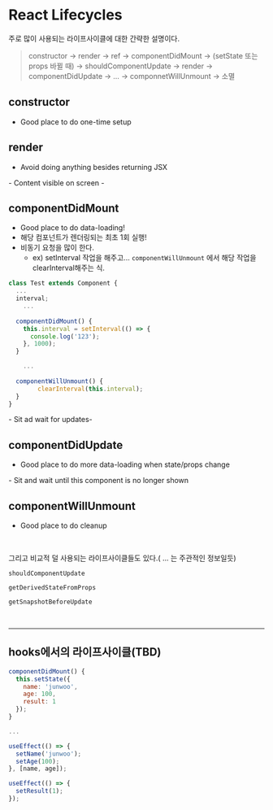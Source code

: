 # React Lifecycles

주로 많이 사용되는 라이프사이클에 대한 간략한 설명이다.

> constructor -> render -> ref -> componentDidMount -> (setState 또는 props 바뀔 때) -> shouldComponentUpdate -> render -> componentDidUpdate -> ... -> componnetWillUnmount -> 소멸

## constructor

- Good place to do one-time setup

## render

- Avoid doing anything besides returning JSX

\- Content visible on screen -

## componentDidMount

- Good place to do data-loading!
- 해당 컴포넌트가 렌더링되는 최초 1회 실행!
- 비동기 요청을 많이 한다.
  - ex) setInterval 작업을 해주고... `componentWillUnmount` 에서 해당 작업을 clearInterval해주는 식.

```javascript
class Test extends Component {
  ...
  interval;
	...
  
  componentDidMount() {
    this.interval = setInterval(() => {
      console.log('123');
    }, 1000);
  }

	...
  
  componentWillUnmount() {
		clearInterval(this.interval);
  }
}
```



\- Sit ad wait for updates-

## componentDidUpdate

- Good place to do more data-loading when state/props change

\- Sit and wait until this component is no longer shown

## componentWillUnmount

- Good place to do cleanup

<br>

그리고 비교적 덜 사용되는 라이프사이클들도 있다.( ... 는 주관적인 정보일듯)

`shouldComponentUpdate`

`getDerivedStateFromProps`

`getSnapshotBeforeUpdate`

<br>

---

## hooks에서의 라이프사이클(TBD)

```javascript
componentDidMount() {
  this.setState({
    name: 'junwoo',
    age: 100,
    result: 1
  });
}

...

useEffect(() => {
  setName('junwoo');
  setAge(100);
}, [name, age]);

useEffect(() => {
  setResult(1);
});
```



